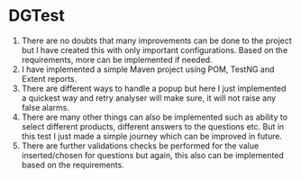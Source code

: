 # DGTest
1. There are no doubts that many improvements can be done to the project but I have created this with only important configurations. Based on the requirements, more can be implemented if needed.
2. I have implemented a simple Maven project using POM, TestNG and Extent reports.
3. There are different ways to handle a popup but here I just implemented a quickest way and retry analyser will make sure, it will not raise any false alarms.
4. There are many other things can also be implemented such as ability to select different products, different answers to the questions etc. But in this test I just made a simple journey which can be improved in future.
5. There are further validations checks be performed for the value inserted/chosen for questions but again, this also can be implemented based on the requirements.
